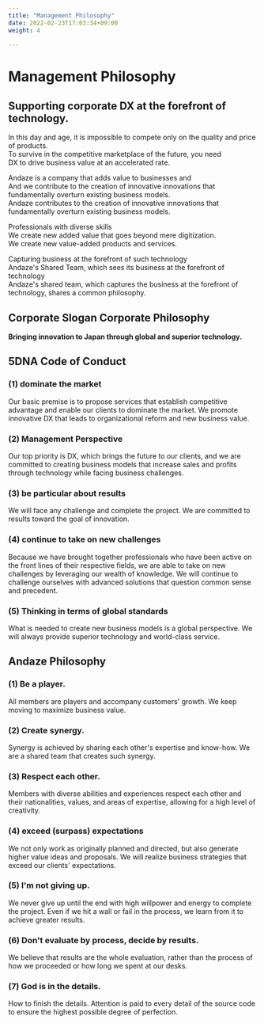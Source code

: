 ```yaml
---
title: "Management Philosophy"
date: 2022-02-23T17:03:34+09:00
weight: 4
 
---
```

# Management Philosophy
## Supporting corporate DX at the forefront of technology.
In this day and age, it is impossible to compete only on the quality and price of products.  
To survive in the competitive marketplace of the future, you need  
DX to drive business value at an accelerated rate.

Andaze is a company that adds value to businesses and  
And we contribute to the creation of innovative innovations that fundamentally overturn existing business models.  
Andaze contributes to the creation of innovative innovations that fundamentally overturn existing business models.

Professionals with diverse skills  
We create new added value that goes beyond mere digitization.  
We create new value-added products and services.

Capturing business at the forefront of such technology  
Andaze's Shared Team, which sees its business at the forefront of technology  
Andaze's shared team, which captures the business at the forefront of technology, shares a common philosophy.

## Corporate Slogan Corporate Philosophy
**Bringing innovation to Japan through global and superior technology.**


## 5DNA Code of Conduct
### (1)	dominate the market
Our basic premise is to propose services that establish competitive advantage and enable our clients to dominate the market. We promote innovative DX that leads to organizational reform and new business value.

### (2)	Management Perspective
Our top priority is DX, which brings the future to our clients, and we are committed to creating business models that increase sales and profits through technology while facing business challenges.

### (3)	be particular about results
We will face any challenge and complete the project. We are committed to results toward the goal of innovation.

### (4)	continue to take on new challenges
Because we have brought together professionals who have been active on the front lines of their respective fields, we are able to take on new challenges by leveraging our wealth of knowledge. We will continue to challenge ourselves with advanced solutions that question common sense and precedent.

### (5)	Thinking in terms of global standards
What is needed to create new business models is a global perspective. We will always provide superior technology and world-class service.

## Andaze Philosophy
### (1)	Be a player.
All members are players and accompany customers' growth. We keep moving to maximize business value.

### (2)	Create synergy.
Synergy is achieved by sharing each other's expertise and know-how. We are a shared team that creates such synergy.

### (3)	Respect each other.
Members with diverse abilities and experiences respect each other and their nationalities, values, and areas of expertise, allowing for a high level of creativity.

### (4)	exceed (surpass) expectations
We not only work as originally planned and directed, but also generate higher value ideas and proposals. We will realize business strategies that exceed our clients' expectations.

### (5)	I'm not giving up.
We never give up until the end with high willpower and energy to complete the project. Even if we hit a wall or fail in the process, we learn from it to achieve greater results.

### (6)	Don't evaluate by process, decide by results.
We believe that results are the whole evaluation, rather than the process of how we proceeded or how long we spent at our desks.

### (7)	God is in the details.
How to finish the details. Attention is paid to every detail of the source code to ensure the highest possible degree of perfection.